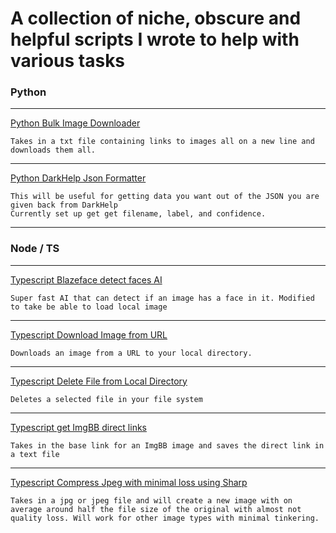 # A collection of niche, obscure and helpful scripts I wrote to help with various tasks

### Python
---
[Python Bulk Image Downloader](https://github.com/RickWillcox/Python-Bulk-Image-Downloader)
```
Takes in a txt file containing links to images all on a new line and downloads them all.
```
---
[Python DarkHelp Json Formatter](https://github.com/RickWillcox/Lots-of-helpful-scripts/blob/main/Dark-Help-Json-Formatting.py)
```
This will be useful for getting data you want out of the JSON you are given back from DarkHelp
Currently set up get get filename, label, and confidence.
```
---

### Node / TS
---
[Typescript Blazeface detect faces AI](https://github.com/RickWillcox/Lots-of-helpful-scripts/blob/main/Blaze-AI-Face-Detection.ts)
```
Super fast AI that can detect if an image has a face in it. Modified to take be able to load local image
```
---
[Typescript Download Image from URL](https://github.com/RickWillcox/Lots-of-helpful-scripts/blob/main/Download-Image-URL.ts)
```
Downloads an image from a URL to your local directory.
```
---
[Typescript Delete File from Local Directory](https://github.com/RickWillcox/Lots-of-helpful-scripts/blob/main/Delete-File.ts)
```
Deletes a selected file in your file system
```
---
[Typescript get ImgBB direct links](https://github.com/RickWillcox/Helpful-little-scripts/blob/main/direct-links-from-image-bb.ts)
```
Takes in the base link for an ImgBB image and saves the direct link in a text file
```
---
[Typescript Compress Jpeg with minimal loss using Sharp](https://github.com/RickWillcox/Helpful-little-scripts/blob/main/Compress-Jpeg.ts)
```
Takes in a jpg or jpeg file and will create a new image with on average around half the file size of the original with almost not quality loss. Will work for other image types with minimal tinkering.
```

